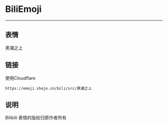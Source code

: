 # BiliEmoji
---
## 表情
黑潮之上
## 链接
使用Cloudflare
```
https://emoji.shojo.cn/bili/src/黑潮之上
```
## 说明
Bilibili 表情的版权归原作者所有
